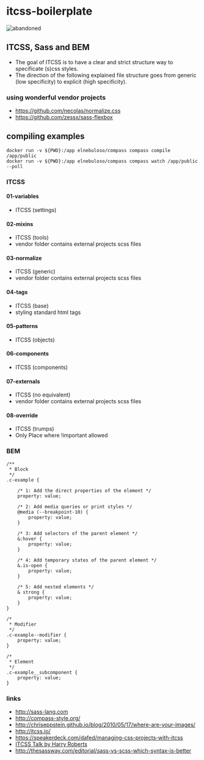 # itcss-boilerplate

![abandoned](https://img.shields.io/badge/project-abandoned-red)

## ITCSS, Sass and BEM

- The goal of ITCSS is to have a clear and strict structure way to specificate (s)css styles. 
- The direction of the following explained file structure goes from generic (low specificity) to explicit (high specificity).

### using wonderful vendor projects

- https://github.com/necolas/normalize.css
- https://github.com/zessx/sass-flexbox

## compiling examples

```
docker run -v ${PWD}:/app elnebuloso/compass compass compile /app/public
docker run -v ${PWD}:/app elnebuloso/compass compass watch /app/public --poll
```

### ITCSS

#### 01-variables

- ITCSS (settings)

#### 02-mixins

- ITCSS (tools)
- vendor folder contains external projects scss files

#### 03-normalize

- ITCSS (generic)
- vendor folder contains external projects scss files

#### 04-tags

- ITCSS (base)
- styling standard html tags

#### 05-patterns

- ITCSS (objects)

#### 06-components

- ITCSS (components)

#### 07-externals

- ITCSS (no equivalent)
- vendor folder contains external projects scss files

#### 08-override

- ITCSS (trumps)
- Only Place where !important allowed

### BEM

```
/**
 * Block
 */
.c-example {

    /* 1: Add the direct properties of the element */
    property: value;

    /* 2: Add media queries or print styles */
    @media (--breakpoint-10) {
        property: value;
    }

    /* 3: Add selectors of the parent element */
    &:hover {
        property: value;
    }

    /* 4: Add temporary states of the parent element */
    &.is-open {
        property: value;
    }

    /* 5: Add nested elements */
    & strong {
        property: value;
    }
}

/*
 * Modifier
 */
.c-example--modifier {
    property: value;
}

/*
 * Element
 */
.c-example__subcomponent {
    property: value;
}
```

### links

- http://sass-lang.com
- http://compass-style.org/
- http://chriseppstein.github.io/blog/2010/05/17/where-are-your-images/
- http://itcss.io/
- https://speakerdeck.com/dafed/managing-css-projects-with-itcss
- [ITCSS Talk by Harry Roberts](http://youtu.be/1OKZOV-iLj4)
- http://thesassway.com/editorial/sass-vs-scss-which-syntax-is-better